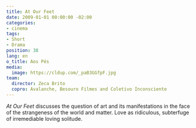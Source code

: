 ```yaml
---
title: At Our Feet
date: 2009-01-01 00:00:00 -02:00
categories:
- cinema
tags:
- Short
- Drama
position: 38
lang: en
o_title: Aos Pés
media:
  image: https://cldup.com/_paB3GGfpF.jpg
team:
  director: Zeca Brito
  copro: Avalanche, Besouro Filmes and Coletivo Inconsciente
---
```


_At Our Feet_ discusses the question of art and its manifestations in the face of the strangeness of the world and matter. Love as ridiculous, subterfuge of irremediable loving solitude.

